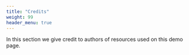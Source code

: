 ```yaml
---
title: "Credits"
weight: 99
header_menu: true
---
```

In this section we give credit to authors of resources used on this demo page.

